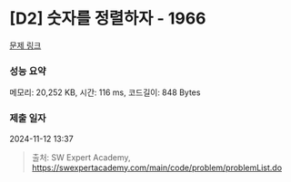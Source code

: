 # [D2] 숫자를 정렬하자 - 1966 

[문제 링크](https://swexpertacademy.com/main/code/problem/problemDetail.do?contestProbId=AV5PrmyKAWEDFAUq) 

### 성능 요약

메모리: 20,252 KB, 시간: 116 ms, 코드길이: 848 Bytes

### 제출 일자

2024-11-12 13:37



> 출처: SW Expert Academy, https://swexpertacademy.com/main/code/problem/problemList.do